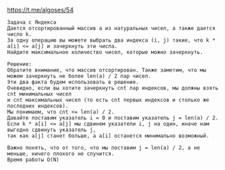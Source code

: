 https://t.me/algoses/54

    Задача с Яндекса 
    Дается отсортированный массив a из натуральных чисел, а также дается число k. 
    За одну операцию вы можете выбрать два индекса (i, j) такие, что k * a[i] <= a[j] и зачеркнуть эти числа. 
    Найдите максимальное количество чисел, которые можно зачеркнуть. 
    
    Решение: 
    Обратите внимание, что массив отсортирован. Также заметим, что мы можем зачеркнуть не более len(a) / 2 пар чисел.
    Эти два факта будем использовать в решение. 
    Очевидно, если вы хотите зачеркнуть cnt пар индексов, мы должны взять cnt минимальных чисел 
    и cnt максимальных чисел (то есть cnt первых индексов и столько же последних индексов). 
    Мы понимаем, что cnt <= len(a) / 2. 
    Давайте поставим указатель i = 0 и поставим указатель j = len(a) / 2. 
    Если k * a[i] <= a[j] мы сдвинем указатели i, j на один, иначе нам выгодно сдвинуть указатель j, 
    так как a[j] станет больше, а a[i] останется минимально возможный. 
    
    Важно понять, что от того, что мы поставим j = len(a) / 2, а не меньше, ничего плохого не случится. 
    Время работы O(N)
